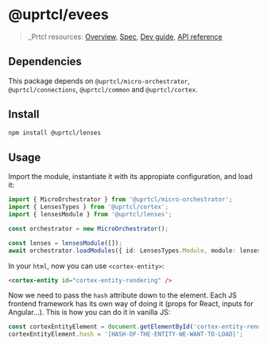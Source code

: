 # @uprtcl/evees

> \_Prtcl resources: [Overview](https://github.com/uprtcl/spec/wiki), [Spec](https://github.com/uprtcl/spec), [Dev guide](https://github.com/uprtcl/js-uprtcl/wiki), [API reference](https://uprtcl.github.io/js-uprtcl/)




## Dependencies

This package depends on `@uprtcl/micro-orchestrator`, `@uprtcl/connections`, `@uprtcl/common` and `@uprtcl/cortex`.

## Install

```bash
npm install @uprtcl/lenses
```

## Usage

Import the module, instantiate it with its appropiate configuration, and load it:

```ts
import { MicroOrchestrator } from '@uprtcl/micro-orchestrator';
import { LensesTypes } from '@uprtcl/cortex';
import { lensesModule } from '@uprtcl/lenses';

const orchestrator = new MicroOrchestrator();

const lenses = lensesModule([]);
await orchestrator.loadModules({ id: LensesTypes.Module, module: lenses });
```

In your `html`, now you can use `<cortex-entity>`:

```html
<cortex-entity id="cortex-entity-rendering" />
```

Now we need to pass the `hash` attribute down to the element. Each JS frontend framework has its own way of doing it (props for React, inputs for Angular...). This is how you can do it in vanilla JS:

```js
const cortexEntityElement = document.getElementById('cortex-entity-rendering');
cortexEntityElement.hash = '[HASH-OF-THE-ENTITY-WE-WANT-TO-LOAD]';
```
